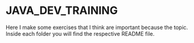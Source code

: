 # JAVA_DEV_TRAINING

Here I make some exercises that I think are important because the topic.
Inside each folder you will find the respective README file.
